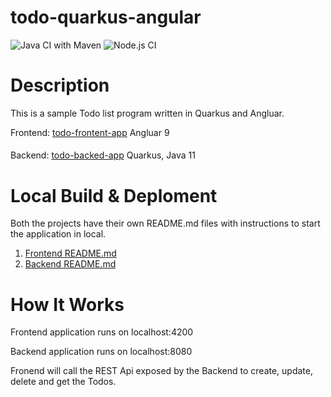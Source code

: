 # todo-quarkus-angular
![Java CI with Maven](https://github.com/ashusharmatech/todo-quarkus-angular/workflows/Java%20CI%20with%20Maven/badge.svg) ![Node.js CI](https://github.com/ashusharmatech/todo-quarkus-angular/workflows/Node.js%20CI/badge.svg)


# Description

This is a sample Todo list program written in Quarkus and Angluar. 

Frontend: [todo-frontent-app](/todo-frontent-app) Angluar 9

#### <i class="icon-folder-open"></i>
Backend: [todo-backed-app](/todo-backed-app) Quarkus, Java 11

# Local Build & Deploment

Both the projects have their own  README.md files with instructions to start the application in local.

1. [Frontend README.md](/todo-frontent-app/README.md)
2. [Backend README.md](/todo-backend-app/README.md)



# How It Works

Frontend application runs on localhost:4200 

Backend application runs on localhost:8080

Fronend will call the REST Api exposed by the Backend to create, update, delete and get the Todos.


